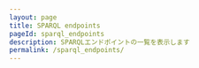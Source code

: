 ```yaml
---
layout: page
title: SPARQL endpoints
pageId: sparql_endpoints
description: SPARQLエンドポイントの一覧を表示します
permalink: /sparql_endpoints/
---
```


<div id="EndpointsListView"></div>

<script>
document.addEventListener('DOMContentLoaded', function() {
  loadEndpoints();
});

async function loadEndpoints() {
  const endpointListView = document.getElementById('EndpointsListView');
  
  try {
    const baseUrl = window.SITE_BASE_URL || '';
    
    // エンドポイント情報とデータセット情報を並行して読み込み
    const [endpointsResponse, datasetsResponse] = await Promise.all([
      fetch(`${baseUrl}/assets/data/temp-endpoints.json`),
      fetch(`${baseUrl}/assets/data/temp-datasets.json`)
    ]);
    
    if (!endpointsResponse.ok) {
      throw new Error('Failed to fetch endpoints list');
    }
    
    if (!datasetsResponse.ok) {
      throw new Error('Failed to fetch datasets list');
    }
    
    const endpoints = await endpointsResponse.json();
    const datasets = await datasetsResponse.json();
    
    if (!endpoints || endpoints.length === 0) {
      return;
    }
    
    // 両方のデータが読み込まれてからレンダリング
    renderEndpoints(endpoints, datasets);
    endpointListView.style.display = 'block';
    
  } catch (error) {
    console.error('Error loading endpoints:', error);
  }
}

function renderEndpoints(endpoints, datasets) {
  const endpointListView = document.getElementById('EndpointsListView');
  const baseUrl = window.SITE_BASE_URL || '';
  
  // データセット情報をIDでマップ化
  const datasetMap = {};
  if (datasets && Array.isArray(datasets)) {
    datasets.forEach(dataset => {
      datasetMap[dataset.id] = dataset;
    });
  }
  
  // エンドポイントのHTMLを生成
  const endpointsHtml = endpoints.map(endpoint => {
    // データセットタイルのHTML生成
    const datasetsHtml = endpoint.dataset.map(datasetId => {
      const dataset = datasetMap[datasetId] || { id: datasetId };
      
      // DatasetCardクラスを使用してカードを作成
      const datasetCard = new DatasetCard(dataset, {
        showDescription: true,
        showLink: true,
        linkBaseUrl: baseUrl
      });
      
      return `<li>${datasetCard.getElement().outerHTML}</li>`;
    }).join('');

    return `
      <ul class="endpoints">
        <li class="endpoint">
          <article>
            <header>
              <h2>${endpoint.title}</h2>
              <a href="https://rdfportal.org/${endpoint.id}/sparql" target="endpoint">Link</a>
            </header>
            <ul class="datasets">
              ${datasetsHtml}
            </ul>
          </article>
        </li>
      </ul>
    `;
  }).join('');
  
  endpointListView.innerHTML = endpointsHtml;
}

</script>
